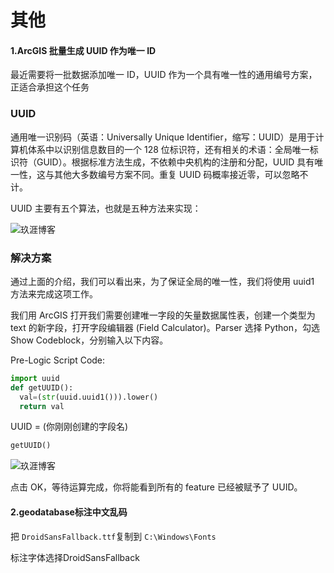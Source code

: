 # 其他

#### 1.ArcGIS 批量生成 UUID 作为唯一 ID

 最近需要将一批数据添加唯一 ID，UUID 作为一个具有唯一性的通用编号方案，正适合承担这个任务 

### UUID

通用唯一识别码（英语：Universally Unique Identifier，缩写：UUID）是用于计算机体系中以识别信息数目的一个 128 位标识符，还有相关的术语：全局唯一标识符（GUID）。根据标准方法生成，不依赖中央机构的注册和分配，UUID 具有唯一性，这与其他大多数编号方案不同。重复 UUID 码概率接近零，可以忽略不计。

 UUID 主要有五个算法，也就是五种方法来实现： 

 ![玖涯博客](http://localhost:4000/images/pasted-43.png) 

### 解决方案

通过上面的介绍，我们可以看出来，为了保证全局的唯一性，我们将使用 uuid1 方法来完成这项工作。

我们用 ArcGIS 打开我们需要创建唯一字段的矢量数据属性表，创建一个类型为 text 的新字段，打开字段编辑器 (Field Calculator)。Parser 选择 Python，勾选 Show Codeblock，分别输入以下内容。

Pre-Logic Script Code:

```python
import uuid
def getUUID():
  val=(str(uuid.uuid1())).lower()
  return val
```

UUID = (你刚刚创建的字段名)

```python
getUUID()
```


  ![玖涯博客](http://localhost:4000/images/pasted-42.png) 

 点击 OK，等待运算完成，你将能看到所有的 feature 已经被赋予了 UUID。 

#### 2.geodatabase标注中文乱码

把 `DroidSansFallback.ttf`复制到 ` C:\Windows\Fonts `

标注字体选择DroidSansFallback